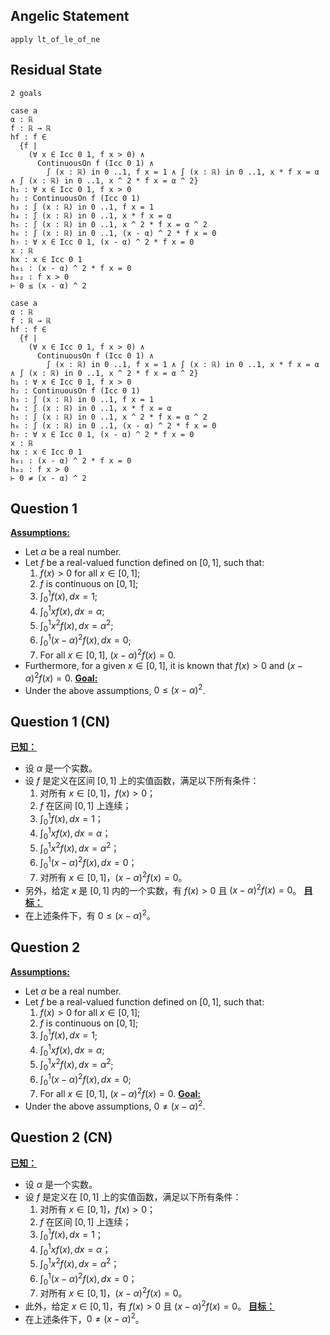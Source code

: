 ## Angelic Statement
```Lean
apply lt_of_le_of_ne
```
## Residual State
```Lean
2 goals

case a
α : ℝ
f : ℝ → ℝ
hf : f ∈
  {f |
    (∀ x ∈ Icc 0 1, f x > 0) ∧
      ContinuousOn f (Icc 0 1) ∧
        ∫ (x : ℝ) in 0 ..1, f x = 1 ∧ ∫ (x : ℝ) in 0 ..1, x * f x = α ∧ ∫ (x : ℝ) in 0 ..1, x ^ 2 * f x = α ^ 2}
h₁ : ∀ x ∈ Icc 0 1, f x > 0
h₂ : ContinuousOn f (Icc 0 1)
h₃ : ∫ (x : ℝ) in 0 ..1, f x = 1
h₄ : ∫ (x : ℝ) in 0 ..1, x * f x = α
h₅ : ∫ (x : ℝ) in 0 ..1, x ^ 2 * f x = α ^ 2
h₆ : ∫ (x : ℝ) in 0 ..1, (x - α) ^ 2 * f x = 0
h₇ : ∀ x ∈ Icc 0 1, (x - α) ^ 2 * f x = 0
x : ℝ
hx : x ∈ Icc 0 1
h₈₁ : (x - α) ^ 2 * f x = 0
h₈₂ : f x > 0
⊢ 0 ≤ (x - α) ^ 2

case a
α : ℝ
f : ℝ → ℝ
hf : f ∈
  {f |
    (∀ x ∈ Icc 0 1, f x > 0) ∧
      ContinuousOn f (Icc 0 1) ∧
        ∫ (x : ℝ) in 0 ..1, f x = 1 ∧ ∫ (x : ℝ) in 0 ..1, x * f x = α ∧ ∫ (x : ℝ) in 0 ..1, x ^ 2 * f x = α ^ 2}
h₁ : ∀ x ∈ Icc 0 1, f x > 0
h₂ : ContinuousOn f (Icc 0 1)
h₃ : ∫ (x : ℝ) in 0 ..1, f x = 1
h₄ : ∫ (x : ℝ) in 0 ..1, x * f x = α
h₅ : ∫ (x : ℝ) in 0 ..1, x ^ 2 * f x = α ^ 2
h₆ : ∫ (x : ℝ) in 0 ..1, (x - α) ^ 2 * f x = 0
h₇ : ∀ x ∈ Icc 0 1, (x - α) ^ 2 * f x = 0
x : ℝ
hx : x ∈ Icc 0 1
h₈₁ : (x - α) ^ 2 * f x = 0
h₈₂ : f x > 0
⊢ 0 ≠ (x - α) ^ 2
```
## Question 1
<strong><u>Assumptions:</u></strong>
- Let $\alpha$ be a real number.
- Let $f$ be a real-valued function defined on $[0, 1]$, such that:
    1. $f(x) > 0$ for all $x \in [0, 1]$;
    2. $f$ is continuous on $[0, 1]$;
    3. $\displaystyle \int_0^1 f(x), dx = 1$;
    4. $\displaystyle \int_0^1 x f(x), dx = \alpha$;
    5. $\displaystyle \int_0^1 x^2 f(x), dx = \alpha^2$;
    6. $\displaystyle \int_0^1 (x - \alpha)^2 f(x), dx = 0$;
    7. For all $x \in [0, 1]$, $(x - \alpha)^2 f(x) = 0$.
- Furthermore, for a given $x \in [0, 1]$, it is known that $f(x) > 0$ and $(x-\alpha)^2 f(x) = 0$.
<strong><u>Goal:</u></strong>
- Under the above assumptions, $0 \leq (x-\alpha)^2$.
## Question 1 (CN)
<strong><u>已知：</u></strong>
- 设 $\alpha$ 是一个实数。
- 设 $f$ 是定义在区间 $[0, 1]$ 上的实值函数，满足以下所有条件：
    1. 对所有 $x \in [0, 1]$，$f(x) > 0$；
    2. $f$ 在区间 $[0, 1]$ 上连续；
    3. $\displaystyle \int_0^1 f(x), dx = 1$；
    4. $\displaystyle \int_0^1 x f(x), dx = \alpha$；
    5. $\displaystyle \int_0^1 x^2 f(x), dx = \alpha^2$；
    6. $\displaystyle \int_0^1 (x - \alpha)^2 f(x), dx = 0$；
    7. 对所有 $x \in [0, 1]$，$(x - \alpha)^2 f(x) = 0$。
- 另外，给定 $x$ 是 $[0, 1]$ 内的一个实数，有 $f(x) > 0$ 且 $(x - \alpha)^2 f(x) = 0$。
<strong><u>目标：</u></strong>
- 在上述条件下，有 $0 \leq (x-\alpha)^2$。
## Question 2
<strong><u>Assumptions:</u></strong>
- Let $\alpha$ be a real number.
- Let $f$ be a real-valued function defined on $[0, 1]$, such that:
    1. $f(x) > 0$ for all $x \in [0, 1]$;
    2. $f$ is continuous on $[0, 1]$;
    3. $\displaystyle \int_0^1 f(x), dx = 1$;
    4. $\displaystyle \int_0^1 x f(x), dx = \alpha$;
    5. $\displaystyle \int_0^1 x^2 f(x), dx = \alpha^2$;
    6. $\displaystyle \int_0^1 (x - \alpha)^2 f(x), dx = 0$;
    7. For all $x \in [0, 1]$, $(x - \alpha)^2 f(x) = 0$.
<strong><u>Goal:</u></strong>
- Under the above assumptions, $0 \ne (x - \alpha)^2$.
## Question 2 (CN)
<strong><u>已知：</u></strong>
- 设 $\alpha$ 是一个实数。
- 设 $f$ 是定义在 $[0, 1]$ 上的实值函数，满足以下所有条件：
    1. 对所有 $x \in [0, 1]$，$f(x) > 0$；
    2. $f$ 在区间 $[0, 1]$ 上连续；
    3. $\displaystyle \int_0^1 f(x), dx = 1$；
    4. $\displaystyle \int_0^1 x f(x), dx = \alpha$；
    5. $\displaystyle \int_0^1 x^2 f(x), dx = \alpha^2$；
    6. $\displaystyle \int_0^1 (x - \alpha)^2 f(x), dx = 0$；
    7. 对所有 $x \in [0, 1]$，$(x - \alpha)^2 f(x) = 0$。
- 此外，给定 $x \in [0, 1]$，有 $f(x) > 0$ 且 $(x - \alpha)^2 f(x) = 0$。
<strong><u>目标：</u></strong>
- 在上述条件下，$0 \ne (x-\alpha)^2$。